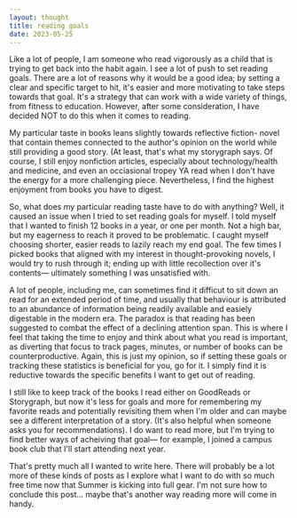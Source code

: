 ```yaml
---
layout: thought
title: reading goals
date: 2023-05-25
---
```


Like a lot of people, I am someone who read vigorously as a child that is trying to get back into the habit again. I see a lot of push to set reading goals. There are a lot of reasons why it would be a good idea; by setting a clear and specific target to hit, it's easier and more motivating to take steps towards that goal. It's a strategy that can work with a wide variety of things, from fitness to education. However, after some consideration, I have decided NOT to do this when it comes to reading.

My particular taste in books leans slightly towards reflective fiction- novel that contain themes connected to the author's opinion on the world while still providing a good story. (At least, that's what my storygraph says. Of course, I still enjoy nonfiction articles, especially about technology/health and medicine, and even an occiasional tropey YA read when I don't have the energy for a more challenging piece. Nevertheless, I find the highest enjoyment from books you have to digest.

So, what does my particular reading taste have to do with anything? Well, it caused an issue when I tried to set reading goals for myself. I told myself that I wanted to finish 12 books in a year, or one per month. Not a high bar, but my eagerness to reach it proved to be problematic. I caught myself choosing shorter, easier reads to lazily reach my end goal. The few times I picked books that aligned with my interest in thought-provoking novels, I would try to rush through it; ending up with little recollection over it's contents— ultimately something I was unsatisfied with.

A lot of people, including me, can sometimes find it difficut to sit down an read for an extended period of time, and usually that behaviour is attributed to an abundance of information being readily available and easiely digestable in the modern era. The paradox is that reading has been suggested to combat the effect of a declining attention span. This is where I feel that taking the time to enjoy and think about what you read is important, as diverting that focus to track pages, minutes, or number of books can be counterproductive. Again, this is just my opinion, so if setting these goals or tracking these statistics is beneficial for you, go for it. I simply find it is reductive towards the specific benefits I want to get out of reading.

I still like to keep track of the books I read either on GoodReads or Storygraph, but now it's less for goals and more for remembering my favorite reads and potentially revisiting them when I'm older and can maybe see a different interpretation of a story. (It's also helpful when someone asks you for recommendations). I do want to read more, but I'm trying to find better ways of acheiving that goal— for example, I joined a campus book club that I'll start attending next year.

That's pretty much all I wanted to write here. There will probably be a lot more of these kinds of posts as I explore what I want to do with so much free time now that Summer is kicking into full gear. I'm not sure how to conclude this post... maybe that's another way reading more will come in handy.
